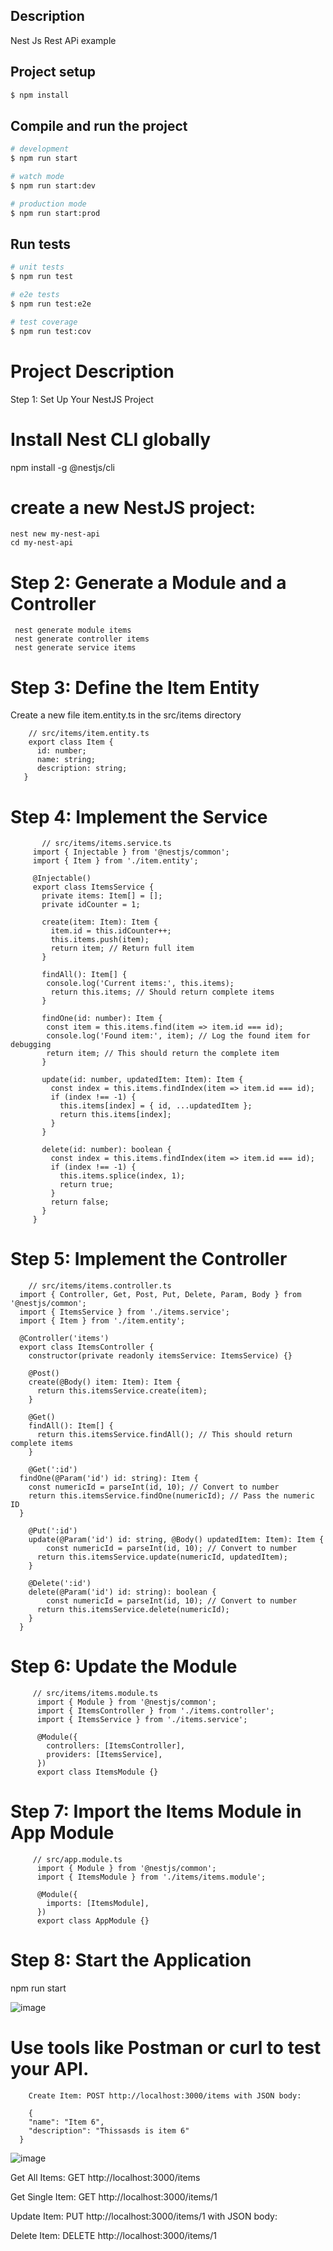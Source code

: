

## Description

Nest Js Rest APi example

## Project setup

```bash
$ npm install
```

## Compile and run the project

```bash
# development
$ npm run start

# watch mode
$ npm run start:dev

# production mode
$ npm run start:prod
```

## Run tests

```bash
# unit tests
$ npm run test

# e2e tests
$ npm run test:e2e

# test coverage
$ npm run test:cov
```
# Project Description 

Step 1: Set Up Your NestJS Project

# Install Nest CLI globally 
   npm install -g @nestjs/cli 

# create a new NestJS project:
    nest new my-nest-api
    cd my-nest-api

# Step 2: Generate a Module and a Controller 

     nest generate module items
     nest generate controller items
     nest generate service items
     
# Step 3: Define the Item Entity

  Create a new file item.entity.ts in the src/items directory

        // src/items/item.entity.ts
        export class Item {
          id: number;
          name: string;
          description: string;
       }

# Step 4: Implement the Service

           // src/items/items.service.ts
         import { Injectable } from '@nestjs/common';
         import { Item } from './item.entity';
         
         @Injectable()
         export class ItemsService {
           private items: Item[] = [];
           private idCounter = 1;
         
           create(item: Item): Item {
             item.id = this.idCounter++;
             this.items.push(item);
             return item; // Return full item
           }
         
           findAll(): Item[] {
           	console.log('Current items:', this.items);
             return this.items; // Should return complete items
           }
         
           findOne(id: number): Item {
           	const item = this.items.find(item => item.id === id);
           	console.log('Found item:', item); // Log the found item for debugging
           	return item; // This should return the complete item
           }
         
           update(id: number, updatedItem: Item): Item {
             const index = this.items.findIndex(item => item.id === id);
             if (index !== -1) {
               this.items[index] = { id, ...updatedItem };
               return this.items[index];
             }
           }
         
           delete(id: number): boolean {
             const index = this.items.findIndex(item => item.id === id);
             if (index !== -1) {
               this.items.splice(index, 1);
               return true;
             }
             return false;
           }
         }

  
# Step 5: Implement the Controller

        // src/items/items.controller.ts
      import { Controller, Get, Post, Put, Delete, Param, Body } from '@nestjs/common';
      import { ItemsService } from './items.service';
      import { Item } from './item.entity';
      
      @Controller('items')
      export class ItemsController {
        constructor(private readonly itemsService: ItemsService) {}
      
        @Post()
        create(@Body() item: Item): Item {
          return this.itemsService.create(item);
        }
      
        @Get()
        findAll(): Item[] {
          return this.itemsService.findAll(); // This should return complete items
        }
      
        @Get(':id')
      findOne(@Param('id') id: string): Item {
        const numericId = parseInt(id, 10); // Convert to number
        return this.itemsService.findOne(numericId); // Pass the numeric ID
      }
      
        @Put(':id')
        update(@Param('id') id: string, @Body() updatedItem: Item): Item {
        	const numericId = parseInt(id, 10); // Convert to number
          return this.itemsService.update(numericId, updatedItem);
        }
      
        @Delete(':id')
        delete(@Param('id') id: string): boolean {
        	const numericId = parseInt(id, 10); // Convert to number
          return this.itemsService.delete(numericId);
        }
      }

# Step 6: Update the Module

         // src/items/items.module.ts
          import { Module } from '@nestjs/common';
          import { ItemsController } from './items.controller';
          import { ItemsService } from './items.service';
      
          @Module({
            controllers: [ItemsController],
            providers: [ItemsService],
          })
          export class ItemsModule {}
      
   # Step 7: Import the Items Module in App Module
      
         // src/app.module.ts
          import { Module } from '@nestjs/common';
          import { ItemsModule } from './items/items.module';
          
          @Module({
            imports: [ItemsModule],
          })
          export class AppModule {} 

# Step 8: Start the Application

  npm run start
  
![image](https://github.com/user-attachments/assets/60a9f79b-2b5e-4001-af17-44cbfc575a51)


# Use tools like Postman or curl to test your API.

        Create Item: POST http://localhost:3000/items with JSON body: 
      
        {
        "name": "Item 6",
        "description": "Thissasds is item 6"
      }

 ![image](https://github.com/user-attachments/assets/8e150841-0dfe-48f0-937e-5411c051d169)  

   Get All Items: GET http://localhost:3000/items

   Get Single Item: GET http://localhost:3000/items/1

   Update Item: PUT http://localhost:3000/items/1 with JSON body: 

   Delete Item: DELETE http://localhost:3000/items/1




